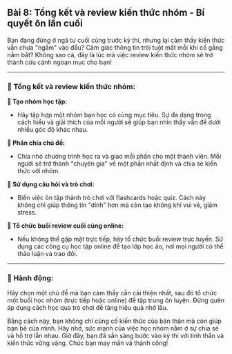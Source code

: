## Bài 8: Tổng kết và review kiến thức nhóm - Bí quyết ôn lần cuối

Bạn đang đứng ở ngã tư cuối cùng trước kỳ thi, nhưng lại cảm thấy kiến thức vẫn chưa "ngấm" vào đầu? Cảm giác thông tin trôi tuột mất mỗi khi cố gắng nắm bắt? Không sao cả, đây là lúc mà việc review kiến thức nhóm sẽ trở thành cứu cánh ngoạn mục cho bạn!

---

### 📌 Tổng kết và review kiến thức nhóm:

**🔹 Tạo nhóm học tập:**
- Hãy tập hợp một nhóm bạn học có cùng mục tiêu. Sự đa dạng trong cách hiểu và giải thích của mỗi người sẽ giúp bạn nhìn thấy vấn đề dưới nhiều góc độ khác nhau.

**🔹 Phân chia chủ đề:**
- Chia nhỏ chương trình học ra và giao mỗi phần cho một thành viên. Mỗi người sẽ trở thành "chuyên gia" về một phần nhất định và chia sẻ kiến thức với nhóm.

**🔹 Sử dụng câu hỏi và trò chơi:**
- Biến việc ôn tập thành trò chơi với flashcards hoặc quiz. Cách này không chỉ giúp thông tin "dính" hơn mà còn tạo không khí vui vẻ, giảm stress.

**🔹 Tổ chức buổi review cuối cùng online:**
- Nếu không thể gặp mặt trực tiếp, hãy tổ chức buổi review trực tuyến. Sử dụng các công cụ học tập online để tạo lớp học ảo, nơi mọi người có thể thảo luận và trao đổi.

---

### 🚀 Hành động:

Hãy chọn một chủ đề mà bạn cảm thấy cần cải thiện nhất, sau đó tổ chức một buổi học nhóm (trực tiếp hoặc online) để tập trung ôn luyện. Đừng quên áp dụng cách học qua trò chơi để tăng hiệu quả nhớ lâu.

Bằng cách này, bạn không chỉ củng cố kiến thức của bản thân mà còn giúp bạn bè của mình. Hãy nhớ, sức mạnh của việc học nhóm nằm ở sự chia sẻ và hỗ trợ lẫn nhau. Giờ đây, bạn đã sẵn sàng bước vào kỳ thi với tinh thần và kiến thức vững vàng. Chúc bạn may mắn và thành công!